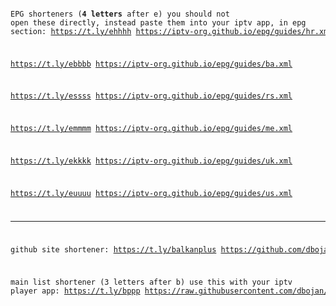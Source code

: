 
<code>
<pre>


EPG shorteners (**4 letters** after e) you should not open these directly, instead paste them into your iptv app, in epg section:
https://t.ly/ehhhh
https://iptv-org.github.io/epg/guides/hr.xml 

https://t.ly/ebbbb
https://iptv-org.github.io/epg/guides/ba.xml

https://t.ly/essss
https://iptv-org.github.io/epg/guides/rs.xml

https://t.ly/emmmm
https://iptv-org.github.io/epg/guides/me.xml

https://t.ly/ekkkk
https://iptv-org.github.io/epg/guides/uk.xml

https://t.ly/euuuu
https://iptv-org.github.io/epg/guides/us.xml

---

github site shortener:
https://t.ly/balkanplus
https://github.com/dbojan/free-iptv-balkan-plus 

main list shortener (3 letters after b) use this with your iptv player app:
https://t.ly/bppp
https://raw.githubusercontent.com/dbojan/free-iptv-balkan-plus/main/balkan-plus.m3u

